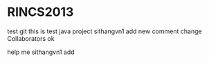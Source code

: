 # RINCS2013
test git
this is test java project
sithangvn1 add new comment
change Collaborators ok

help me
sithangvn1 add
